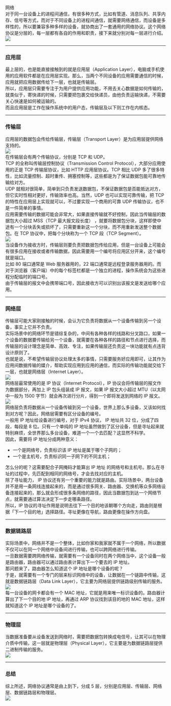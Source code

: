 网络<br />对于同一台设备上的进程间通信，有很多种方式，比如有管道、消息队列、共享内存、信号等方式，而对于不同设备上的进程间通信，就需要网络通信，而设备是多样性的，所以要兼容多种多样的设备，就协商出了一套通用的网络协议。这个网络协议是分层的，每一层都有各自的作用和职责，接下来就分别对每一层进行介绍。<br />![](https://cdn.nlark.com/yuque/0/2021/png/396745/1610892308222-50d065dd-2b10-40a1-87ea-6b79cd0613cd.png#align=left&display=inline&height=1408&originHeight=1408&originWidth=1080&size=0&status=done&style=shadow&width=1080)

---

<a name="EpDEs"></a>
### 应用层
最上层的，也是能直接接触到的就是应用层（Application Layer），电脑或手机使用的应用软件都是在应用层实现。那么，当两个不同设备的应用需要通信的时候，应用就把应用数据传给下一层，也就是传输层。<br />所以，应用层只需要专注于为用户提供应用功能，不用去关心数据是如何传输的，就类似于，寄快递的时候，只需要把包裹交给快递员，由他负责运输快递，不需要关心快速是如何被运输的。<br />而且应用层是工作在操作系统中的用户态，传输层及以下则工作在内核态。

---

<a name="4NOSY"></a>
### 传输层
应用层的数据包会传给传输层，传输层（Transport Layer）是为应用层提供网络支持的。<br />![](https://cdn.nlark.com/yuque/0/2021/png/396745/1610892308343-a0600923-64cb-4043-a026-a35270df4835.png#align=left&display=inline&height=287&originHeight=287&originWidth=602&size=0&status=done&style=shadow&width=602)<br />在传输层会有两个传输协议，分别是 TCP 和 UDP。<br />TCP 的全称叫传输层控制协议（Transmission Control Protocol），大部分应用使用的正是 TCP 传输层协议，比如 HTTP 应用层协议。TCP 相比 UDP 多了很多特性，比如流量控制、超时重传、拥塞控制等，这些都是为了保证数据包能可靠地传输给对方。 <br />UDP 就相对很简单，简单到只负责发送数据包，不保证数据包是否能抵达对方，但它实时性相对更好，传输效率也高。当然，UDP 也可以实现可靠传输，把 TCP 的特性在应用层上实现就可以，不过要实现一个商用的可靠 UDP 传输协议，也不是一件简单的事情。<br />应用需要传输的数据可能会非常大，如果直接传输就不好控制，因此当传输层的数据包大小超过 MSS（TCP 最大报文段长度） ，就要将数据包分块，这样即使中途有一个分块丢失或损坏了，只需要重新这一个分块，而不用重新发送整个数据包。在 TCP 协议中，把每个分块称为一个 TCP 段（TCP Segment）。<br />![](https://cdn.nlark.com/yuque/0/2021/png/396745/1610892308232-3607e147-3fd0-4eed-9424-d81347ee8dd8.png#align=left&display=inline&height=457&originHeight=392&originWidth=581&size=0&status=done&style=shadow&width=677)<br />当设备作为接收方时，传输层则要负责把数据包传给应用，但是一台设备上可能会有很多应用在接收或者传输数据，因此需要用一个编号将应用区分开来，这个编号就是端口。<br />比如 80 端口通常是 Web 服务器用的，22 端口通常是远程登录服务器用的。而对于浏览器（客户端）中的每个标签栏都是一个独立的进程，操作系统会为这些进程分配临时的端口号。<br />由于传输层的报文中会携带端口号，因此接收方可以识别出该报文是发送给哪个应用。

---

<a name="TiFgr"></a>
### 网络层
传输层可能大家刚接触的时候，会认为它负责将数据从一个设备传输到另一个设备，事实上它并不负责。<br />实际场景中的网络环节是错综复杂的，中间有各种各样的线路和分叉路口，如果一个设备的数据要传输给另一个设备，就需要在各种各样的路径和节点进行选择，而传输层的设计理念是简单、高效、专注，如果传输层还负责这一块功能就有点违背设计原则了。<br />也就是说，不希望传输层协议处理太多的事情，只需要服务好应用即可，让其作为应用间数据传输的媒介，帮助实现应用到应用的通信，而实际的传输功能就交给下一层，也就是网络层（Internet Layer）。<br />![](https://cdn.nlark.com/yuque/0/2021/png/396745/1610892308364-b6a5b67b-564a-4b2d-8b95-b68701053785.png#align=left&display=inline&height=467&originHeight=467&originWidth=602&size=0&status=done&style=shadow&width=602)<br />网络层最常使用的是 IP 协议（Internet Protocol），IP 协议会将传输层的报文作为数据部分，再加上 IP 包头组装成 IP 报文，如果 IP 报文大小超过 MTU（以太网中一般为 1500 字节）就会再次进行分片，得到一个即将发送到网络的 IP 报文。<br />![](https://cdn.nlark.com/yuque/0/2021/png/396745/1610892308203-e32dc38b-0d5d-4b5c-b652-23479856b30a.png#align=left&display=inline&height=664&originHeight=664&originWidth=1080&size=0&status=done&style=shadow&width=1080)<br />网络层负责将数据从一个设备传输到另一个设备，世界上那么多设备，又该如何找到对方呢？因此，网络层需要有区分设备的编号。<br />一般用 IP 地址给设备进行编号，对于 IPv4 协议， IP 地址共 32 位，分成了四段，每段是 8 位。只有一个单纯的 IP 地址虽然做到了区分设备，但是寻址起来就特别麻烦，全世界那么多台设备，难道一个一个去匹配？这显然不科学。<br />因此，需要将 IP 地址分成两种意义：

- 一个是网络号，负责标识该 IP 地址是属于哪个子网的；<br />
- 一个是主机号，负责标识同一子网下的不同主机；<br />

怎么分的呢？这需要配合子网掩码才能算出 IP 地址 的网络号和主机号。那么在寻址的过程中，先匹配到相同的网络号，才会去找对应的主机。<br />除了寻址能力， IP 协议还有另一个重要的能力就是路由。实际场景中，两台设备并不是用一条网线连接起来的，而是通过很多网关、路由器、交换机等众多网络设备连接起来的，那么就会形成很多条网络的路径，因此当数据包到达一个网络节点，就需要通过算法决定下一步走哪条路径。<br />所以，IP 协议的寻址作用是说明去往下一个目的地该朝哪个方向走，路由则是根据「下一个目的地」选择路径。寻址更像在导航，路由更像在操作方向盘。

---

<a name="i5gXc"></a>
### 数据链路层
实际场景中，网络并不是一个整体，比如你家和我家就不属于一个网络，所以数据不仅可以在同一个网络中设备间进行传输，也可以跨网络进行传输。<br />一旦数据需要跨网络传输，就需要有一个设备同时在两个网络当中，这个设备一般是路由器，路由器可以通过路由表计算出下一个要去的 IP 地址。<br />那问题来了，路由器怎么知道这个 IP 地址是哪个设备的呢？<br />于是，就需要有一个专门的层来标识网络中的设备，让数据在一个链路中传输，这就是数据链路层（Data Link Layer），它主要为网络层提供链路级别传输的服务。<br />![](https://cdn.nlark.com/yuque/0/2021/png/396745/1610892308236-c4a77cea-0a4c-42c3-81f0-6091fd5d7b0f.png#align=left&display=inline&height=647&originHeight=647&originWidth=602&size=0&status=done&style=shadow&width=602)<br />每一台设备的网卡都会有一个 MAC 地址，它就是用来唯一标识设备的。路由器计算出了下一个目的地 IP 地址，再通过 ARP 协议找到该目的地的 MAC 地址，这样就知道这个 IP 地址是哪个设备的了。

---

<a name="60Zaj"></a>
### 物理层
当数据准备要从设备发送到网络时，需要把数据包转换成电信号，让其可以在物理介质中传输，这一层就是物理层（Physical Layer），它主要是为数据链路层提供二进制传输的服务。<br />![](https://cdn.nlark.com/yuque/0/2021/png/396745/1610892308234-12fdac53-fbfd-42d1-894e-1d05464401e5.png#align=left&display=inline&height=827&originHeight=827&originWidth=602&size=0&status=done&style=shadow&width=602)

---

<a name="0uW9I"></a>
### 总结
综上所述，网络协议通常是由上到下，分成 5 层，分别是应用层、传输层、网络层、数据链路层和物理层。<br />![](https://cdn.nlark.com/yuque/0/2021/png/396745/1610892308257-cbcb45e6-2f20-42a0-8fc1-16a7287f2eb5.png#align=left&display=inline&height=692&originHeight=692&originWidth=362&size=0&status=done&style=shadow&width=362)
